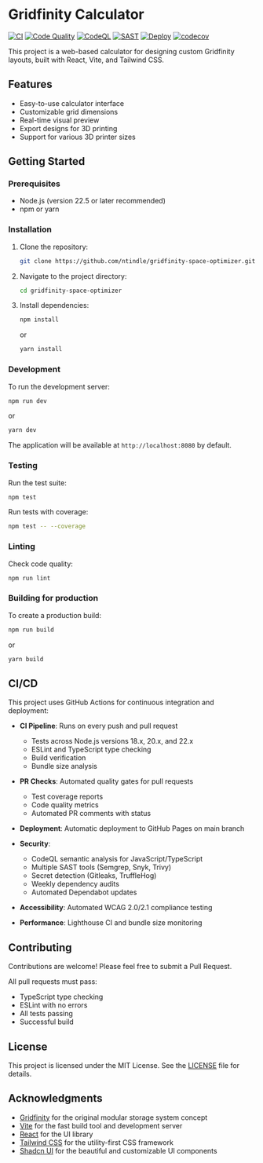 # Gridfinity Calculator

[![CI](https://github.com/ntindle/gridfinity-space-optimizer/actions/workflows/ci.yml/badge.svg)](https://github.com/ntindle/gridfinity-space-optimizer/actions/workflows/ci.yml)
[![Code Quality](https://github.com/ntindle/gridfinity-space-optimizer/actions/workflows/code-quality.yml/badge.svg)](https://github.com/ntindle/gridfinity-space-optimizer/actions/workflows/code-quality.yml)
[![CodeQL](https://github.com/ntindle/gridfinity-space-optimizer/actions/workflows/codeql.yml/badge.svg)](https://github.com/ntindle/gridfinity-space-optimizer/actions/workflows/codeql.yml)
[![SAST](https://github.com/ntindle/gridfinity-space-optimizer/actions/workflows/sast.yml/badge.svg)](https://github.com/ntindle/gridfinity-space-optimizer/actions/workflows/sast.yml)
[![Deploy](https://github.com/ntindle/gridfinity-space-optimizer/actions/workflows/deploy.yml/badge.svg)](https://github.com/ntindle/gridfinity-space-optimizer/actions/workflows/deploy.yml)
[![codecov](https://codecov.io/gh/ntindle/gridfinity-space-optimizer/branch/main/graph/badge.svg)](https://codecov.io/gh/ntindle/gridfinity-space-optimizer)

This project is a web-based calculator for designing custom Gridfinity layouts, built with React, Vite, and Tailwind CSS.

## Features

- Easy-to-use calculator interface
- Customizable grid dimensions
- Real-time visual preview
- Export designs for 3D printing
- Support for various 3D printer sizes

## Getting Started

### Prerequisites

- Node.js (version 22.5 or later recommended)
- npm or yarn

### Installation

1. Clone the repository:

   ```bash
   git clone https://github.com/ntindle/gridfinity-space-optimizer.git
   ```

2. Navigate to the project directory:

   ```bash
   cd gridfinity-space-optimizer
   ```

3. Install dependencies:

   ```bash
   npm install
   ```

   or

   ```bash
   yarn install
   ```

### Development

To run the development server:

```bash
npm run dev
```

or

```bash
yarn dev
```

The application will be available at `http://localhost:8080` by default.

### Testing

Run the test suite:

```bash
npm test
```

Run tests with coverage:

```bash
npm test -- --coverage
```

### Linting

Check code quality:

```bash
npm run lint
```

### Building for production

To create a production build:

```bash
npm run build
```

or

```bash
yarn build
```

## CI/CD

This project uses GitHub Actions for continuous integration and deployment:

- **CI Pipeline**: Runs on every push and pull request
  - Tests across Node.js versions 18.x, 20.x, and 22.x
  - ESLint and TypeScript type checking
  - Build verification
  - Bundle size analysis

- **PR Checks**: Automated quality gates for pull requests
  - Test coverage reports
  - Code quality metrics
  - Automated PR comments with status

- **Deployment**: Automatic deployment to GitHub Pages on main branch

- **Security**: 
  - CodeQL semantic analysis for JavaScript/TypeScript
  - Multiple SAST tools (Semgrep, Snyk, Trivy)
  - Secret detection (Gitleaks, TruffleHog)
  - Weekly dependency audits
  - Automated Dependabot updates
  
- **Accessibility**: Automated WCAG 2.0/2.1 compliance testing
  
- **Performance**: Lighthouse CI and bundle size monitoring

## Contributing

Contributions are welcome! Please feel free to submit a Pull Request.

All pull requests must pass:
- TypeScript type checking
- ESLint with no errors
- All tests passing
- Successful build

## License

This project is licensed under the MIT License. See the [LICENSE](LICENSE) file for details.

## Acknowledgments

- [Gridfinity](https://gridfinity.xyz/) for the original modular storage system concept
- [Vite](https://vitejs.dev/) for the fast build tool and development server
- [React](https://reactjs.org/) for the UI library
- [Tailwind CSS](https://tailwindcss.com/) for the utility-first CSS framework
- [Shadcn UI](https://ui.shadcn.com/) for the beautiful and customizable UI components
